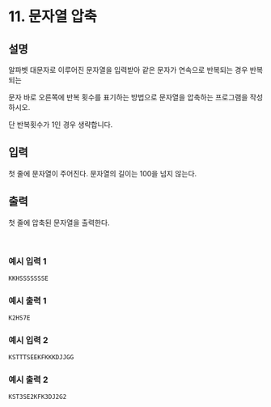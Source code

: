 # 11. 문자열 압축

## 설명

알파벳 대문자로 이루어진 문자열을 입력받아 같은 문자가 연속으로 반복되는 경우 반복되는

문자 바로 오른쪽에 반복 횟수를 표기하는 방법으로 문자열을 압축하는 프로그램을 작성하시오.

단 반복횟수가 1인 경우 생략합니다.

## 입력

첫 줄에 문자열이 주어진다. 문자열의 길이는 100을 넘지 않는다.

## 출력

첫 줄에 압축된 문자열을 출력한다.

<br>

### 예시 입력 1

```java
KKHSSSSSSSE
```

### 예시 출력 1
```java
K2HS7E
```

### 예시 입력 2

```java
KSTTTSEEKFKKKDJJGG
```

### 예시 출력 2
```java
KST3SE2KFK3DJ2G2
```